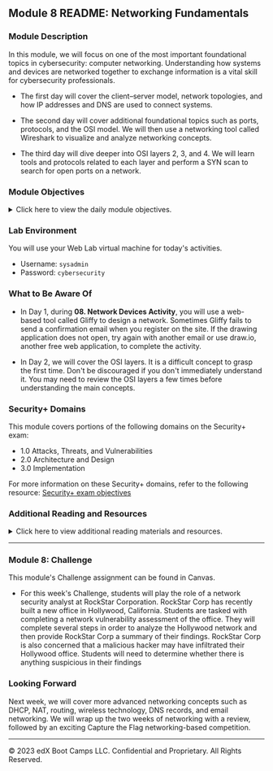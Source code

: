 ## Module 8 README: Networking Fundamentals

### Module Description

In this module, we will focus on one of the most important foundational topics in cybersecurity: computer networking. Understanding how systems and devices are networked together to exchange information is a vital skill for cybersecurity professionals.

  - The first day will cover the client&ndash;server model, network topologies, and how IP addresses and DNS are used to connect systems.

  - The second day will cover additional foundational topics such as ports, protocols, and the OSI model. We will then use a networking tool called Wireshark to visualize and analyze networking concepts.
  
  - The third day will dive deeper into OSI layers 2, 3, and 4. We will learn tools and protocols related to each layer and perform a SYN scan to search for open ports on a network.


### Module Objectives 

<details>
    <summary>Click here to view the daily module objectives.</summary>

  <br>

- **Day 1:** Introduction to Networking

  - Identify clients, servers, requests, and responses in network communications.

  - Identify network topologies and compare their advantages and disadvantages.

  - Design a conceptual network made of various network and network security devices.

  - Convert binary numeric representations to readable IP addresses and determine which servers the IP addresses belong to.

  - Modify DNS host files to redirect the access of a website.

- **Day 2:** Ports, Protocols, and the OSI Model

  - Interpret data in network packets by analyzing their headers, payloads, and trailers.

  - Explain the role of ports in specifying a network packet's destination.

  - Associate common protocols with their assigned ports.

  - Explain how encapsulation and decapsulation allow different protocols to interact with one another.

  - Use the layers of the OSI model to identify sources of problems on a network.

  - Capture and analyze live network traffic using Wireshark.

- **Day 3:** Follow Data Through Layers 2, 3, and 4
  - Define enumeration as a set of methods used by security professionals and hackers to determine network vulnerabilities.
  
  - Use Wireshark to visualize and analyze ARP activity, including ARP spoofing.
  
  - Use `ping` and `fping`  to determine if hosts are up and accepting connections.
  
  - Use `traceroute` to troubleshoot networking communication issues between two devices.
  
  - Define and distinguish TCP and UDP.
  
  - Analyze TCP traffic in Wireshark.
  
  - Analyze SYN scans to determine the availability of ports on a network.

</details>


### Lab Environment

You will use your Web Lab virtual machine for today's activities. 

  - Username: `sysadmin`
  - Password: `cybersecurity`

### What to Be Aware Of

- In Day 1, during **08. Network Devices Activity**, you will use a web-based tool called Gliffy to design a network. Sometimes Gliffy fails to send a confirmation email when you register on the site. If the drawing application does not open, try again with another email or use draw.io, another free web application, to complete the activity.

- In Day 2, we will cover the OSI layers. It is a difficult concept to grasp the first time. Don't be discouraged if you don't immediately understand it. You may need to review the OSI layers a few times before understanding the main concepts.

### Security+ Domains 

This module covers portions of the following domains on the Security+ exam:

- 1.0 Attacks, Threats, and Vulnerabilities 
- 2.0 Architecture and Design 
- 3.0 Implementation

For more information on these Security+ domains, refer to the following resource: [Security+ exam objectives](https://comptiacdn.azureedge.net/webcontent/docs/default-source/exam-objectives/comptia-security-sy0-601-exam-objectives-(2-0).pdf?sfvrsn=8c5889ff_2)


### Additional Reading and Resources

<details> 
<summary> Click here to view additional reading materials and resources. </summary>
</br>

These resources are provided as optional, recommended resources to supplement the concepts covered in this module.


- **Day 1 Resources**
   - [GeeksForGeeks.org: Basics of computer networking](https://www.geeksforgeeks.org/basics-computer-networking/)
   - [HowDNS.works: How DNS works](https://howdns.works/)


- **Day 2 Resources**

  - [GeeksForGeeks.org: Layers of the OSI model](https://www.geeksforgeeks.org/layers-osi-model/)
  - [Cybrary.it: A trick to remember the OSI model 7 layers](https://www.cybrary.it/0p3n/osi-model-7-layers-basic-understanding/)
  - [YouTube: Wireshark tutorial for beginners](https://www.youtube.com/watch?v=TkCSr30UojM&feature=youtu.be)

- **Day 3 Resources**
  - [Wikipedia: ARP spoofing](https://en.wikipedia.org/wiki/ARP_spoofing)

</details>

---

### Module 8: Challenge

This module's Challenge assignment can be found in Canvas.
- For this week's Challenge, students will play the role of a network security analyst at RockStar Corporation. RockStar Corp has recently built a new office in Hollywood, California. Students are tasked with completing a network vulnerability assessment of the office.  They will complete several steps in order to analyze the Hollywood network and then provide RockStar Corp a summary of their findings.  RockStar Corp is also concerned that a malicious hacker may have infiltrated their Hollywood office. Students will need to determine whether there is anything suspicious in their findings

### Looking Forward 

Next week, we will cover more advanced networking concepts such as DHCP, NAT, routing, wireless technology, DNS records, and email networking. We will wrap up the two weeks of networking with a review, followed by an exciting Capture the Flag networking-based competition.

---


&copy; 2023 edX Boot Camps LLC. Confidential and Proprietary. All Rights Reserved.    

